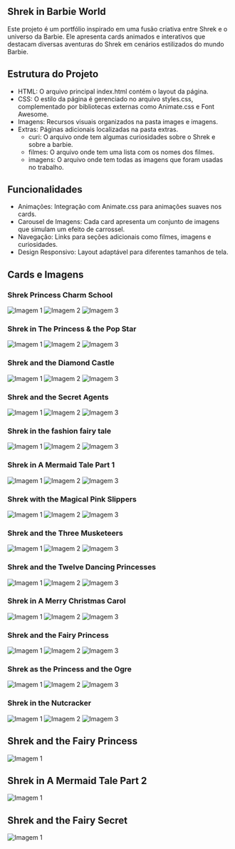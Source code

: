 ## Shrek in Barbie World
Este projeto é um portfólio inspirado em uma fusão criativa entre Shrek e o universo da Barbie. Ele apresenta cards animados e interativos que destacam diversas aventuras do Shrek em cenários estilizados do mundo Barbie.

## Estrutura do Projeto
- HTML: O arquivo principal index.html contém o layout da página.
- CSS: O estilo da página é gerenciado no arquivo styles.css, complementado por bibliotecas externas como Animate.css e Font Awesome.
- Imagens: Recursos visuais organizados na pasta images e imagens.
- Extras: Páginas adicionais localizadas na pasta extras.
  - curi: O arquivo onde tem algumas curiosidades sobre o Shrek e sobre a barbie.
  - filmes: O arquivo onde tem uma lista com os nomes dos filmes.
  - imagens: O arquivo onde tem todas as imagens que foram usadas no trabalho.

## Funcionalidades
- Animações: Integração com Animate.css para animações suaves nos cards.
- Carousel de Imagens: Cada card apresenta um conjunto de imagens que simulam um efeito de carrossel.
- Navegação: Links para seções adicionais como filmes, imagens e curiosidades.
- Design Responsivo: Layout adaptável para diferentes tamanhos de tela.

## Cards e Imagens

### Shrek Princess Charm School
![Imagem 1](./images/escola1.jpeg)
![Imagem 2](./images/escola2.jpeg)
![Imagem 3](./images/escola3.jpeg)

### Shrek in The Princess & the Pop Star
![Imagem 1](./images/pop1.jpeg)
![Imagem 2](./images/pop2.jpeg)
![Imagem 3](./images/pop3.jpeg)

### Shrek and the Diamond Castle
![Imagem 1](./images/castediamante1.jpeg)
![Imagem 2](./images/castediamante2.jpeg)
![Imagem 3](./images/castediamante3.jpeg)

### Shrek and the Secret Agents
![Imagem 1](./images/FBI1.jpeg)
![Imagem 2](./images/FBI2.jpeg)
![Imagem 3](./images/FBI3.jpeg)

### Shrek in the fashion fairy tale
![Imagem 1](./images/modao1.jpeg)
![Imagem 2](./images/modao2.jpeg)
![Imagem 3](./images/modao3.jpeg)

### Shrek in A Mermaid Tale Part 1
![Imagem 1](./images/sereiao1.jpeg)
![Imagem 2](./images/sereiao2.jpeg)
![Imagem 3](./images/sereiao3.jpeg)

### Shrek with the Magical Pink Slippers
![Imagem 1](./images/sapatilhao1.jpeg)
![Imagem 2](./images/sapatilhao2.jpeg)
![Imagem 3](./images/sapatilhao3.jpeg)

### Shrek and the Three Musketeers
![Imagem 1](./images/moscas.jpeg)
![Imagem 2](./images/moscas2.jpeg)
![Imagem 3](./images/moscas3.jpeg)

### Shrek and the Twelve Dancing Princesses
![Imagem 1](./images/bailarina1.jpeg)
![Imagem 2](./images/bailarina2.jpeg)
![Imagem 3](./images/bailarina3.jpeg)

### Shrek in A Merry Christmas Carol
![Imagem 1](./images/natal1.jpeg)
![Imagem 2](./images/natal2.jpeg)
![Imagem 3](./images/natal3.jpeg)

### Shrek and the Fairy Princess
![Imagem 1](./images/fada1.jpeg)
![Imagem 2](./images/fada2.jpeg)
![Imagem 3](./images/fada3.jpeg)

### Shrek as the Princess and the Ogre
![Imagem 1](./images/ograo1.jpeg)
![Imagem 2](./images/ograo2.jpeg)
![Imagem 3](./images/ograo3.jpeg)

### Shrek in the Nutcracker
![Imagem 1](./images/bonecao.jpeg)
![Imagem 2](./images/bonecao2.jpeg)
![Imagem 3](./images/bonecao3.jpeg)

## Shrek and the Fairy Princess
![Imagem 1](./images/fadao.jpeg)

## Shrek in A Mermaid Tale Part 2
![Imagem 1](./images/peixao.jpeg)

## Shrek and the Fairy Secret
![Imagem 1](./images/fadinha.jpeg)
